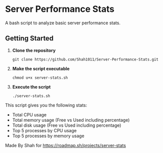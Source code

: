 # Server Performance Stats
A bash script to analyze basic server performance stats.

## Getting Started
1. **Clone the repository**
    ```
    git clone https://github.com/Shah1011/Server-Performance-Stats.git
    ```

2. **Make the script executable**
    ```
    chmod u+x server-stats.sh
    ```

3. **Execute the script**
    ```
    ./server-stats.sh
    ```

This script gives you the following stats:

- Total CPU usage
- Total memory usage (Free vs Used including percentage)
- Total disk usage (Free vs Used including percentage)
- Top 5 processes by CPU usage
- Top 5 processes by memory usage

Made By Shah for https://roadmap.sh/projects/server-stats
